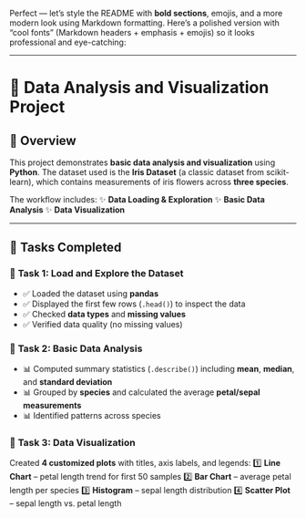 Perfect — let’s style the README with **bold sections**, emojis, and a more modern look using Markdown formatting. Here’s a polished version with “cool fonts” (Markdown headers + emphasis + emojis) so it looks professional and eye-catching:

---

# 🌸 **Data Analysis and Visualization Project**

## 📖 **Overview**

This project demonstrates **basic data analysis and visualization** using **Python**.
The dataset used is the **Iris Dataset** (a classic dataset from scikit-learn), which contains measurements of iris flowers across **three species**.

The workflow includes:
✨ **Data Loading & Exploration**
✨ **Basic Data Analysis**
✨ **Data Visualization**

---

## 📝 **Tasks Completed**

### 🔹 **Task 1: Load and Explore the Dataset**

* ✅ Loaded the dataset using **pandas**
* ✅ Displayed the first few rows (`.head()`) to inspect the data
* ✅ Checked **data types** and **missing values**
* ✅ Verified data quality (no missing values)

### 🔹 **Task 2: Basic Data Analysis**

* 📊 Computed summary statistics (`.describe()`) including **mean**, **median**, and **standard deviation**
* 📊 Grouped by **species** and calculated the average **petal/sepal measurements**
* 📊 Identified patterns across species

### 🔹 **Task 3: Data Visualization**

Created **4 customized plots** with titles, axis labels, and legends:
1️⃣ **Line Chart** – petal length trend for first 50 samples
2️⃣ **Bar Chart** – average petal length per species
3️⃣ **Histogram** – sepal length distribution
4️⃣ **Scatter Plot** – sepal length vs. petal length

